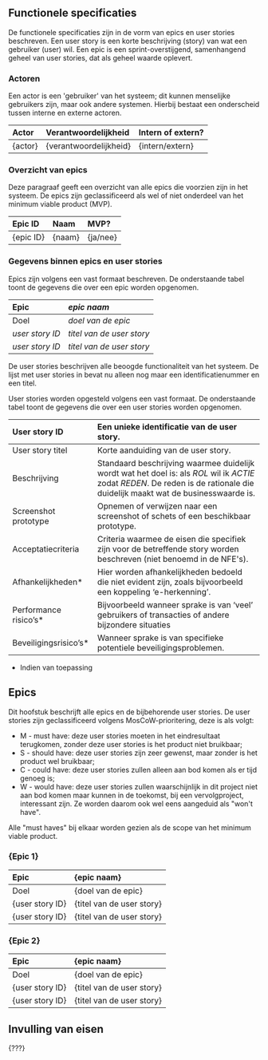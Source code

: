 ## Functionele specificaties

De functionele specificaties zijn in de vorm van epics en user stories beschreven. Een user story is een korte beschrijving (story) van wat een gebruiker (user) wil. Een epic is een sprint-overstijgend, samenhangend geheel van user stories, dat als geheel waarde oplevert.

### Actoren

Een actor is een 'gebruiker' van het systeem; dit kunnen menselijke gebruikers zijn, maar ook andere systemen. Hierbij bestaat een onderscheid tussen interne en externe actoren.

| Actor | Verantwoordelijkheid | Intern of extern? |
|:----|:----|:----|
| {actor} | {verantwoordelijkheid} | {intern/extern} |

### Overzicht van epics

Deze paragraaf geeft een overzicht van alle epics die voorzien zijn in het systeem. De epics zijn geclassificeerd als wel of niet onderdeel van het minimum viable product (MVP).

| Epic ID | Naam | MVP? |
|:----|:----|:----|
| {epic ID} | {naam} | {ja/nee} |

### Gegevens binnen epics en user stories

Epics zijn volgens een vast formaat beschreven. De onderstaande tabel toont de gegevens die over een epic worden opgenomen.

| Epic | *epic naam* |
|:----|:----|
| Doel | *doel van de epic* |
| *user story ID* | *titel van de user story* |
| *user story ID* | *titel van de user story* |

De user stories beschrijven alle beoogde functionaliteit van het systeem. De lijst met user stories in bevat nu alleen nog maar een identificatienummer en een titel.

User stories worden opgesteld volgens een vast formaat. De onderstaande tabel toont de gegevens die over een user stories worden opgenomen.

| User story ID | Een unieke identificatie van de user story. |
|:----|:----|
| User story titel | Korte aanduiding van de user story. |
| Beschrijving | Standaard beschrijving waarmee duidelijk wordt wat het doel is: als *ROL* wil ik *ACTIE* zodat *REDEN*. De reden is de rationale die duidelijk maakt wat de businesswaarde is. |
| Screenshot prototype | Opnemen of verwijzen naar een screenshot of schets of een beschikbaar prototype. |
| Acceptatiecriteria | Criteria waarmee de eisen die specifiek zijn voor de betreffende story worden beschreven (niet benoemd in de NFE's). |
| Afhankelijkheden* | Hier worden afhankelijkheden bedoeld die niet evident zijn, zoals bijvoorbeeld een koppeling ‘e-herkenning’. |
| Performance risico’s* | Bijvoorbeeld wanneer sprake is van ‘veel’ gebruikers of transacties of andere bijzondere situaties |
| Beveiligingsrisico’s* | Wanneer sprake is van specifieke potentiele beveiligingsproblemen. |
* Indien van toepassing

## Epics

Dit hoofstuk beschrijft alle epics en de bijbehorende user stories. De user stories zijn geclassificeerd volgens MosCoW-prioritering, deze is als volgt:

* M - must have: deze user stories moeten in het eindresultaat terugkomen, zonder deze user stories is het product niet bruikbaar;
* S - should have: deze user stories zijn zeer gewenst, maar zonder is het product wel bruikbaar;
* C - could have: deze user stories zullen alleen aan bod komen als er tijd genoeg is;
* W - would have: deze user stories zullen waarschijnlijk in dit project niet aan bod komen maar kunnen in de toekomst, bij een vervolgproject, interessant zijn. Ze worden daarom ook wel eens aangeduid als "won't have".

Alle "must haves" bij elkaar worden gezien als de scope van het minimum viable product.

### {Epic 1}

| Epic | {epic naam} |
|:----|:----|
| Doel | {doel van de epic} |
| {user story ID} | {titel van de user story} |
| {user story ID} | {titel van de user story} |

### {Epic 2}

| Epic | {epic naam} |
|:----|:----|
| Doel | {doel van de epic} |
| {user story ID} | {titel van de user story} |
| {user story ID} | {titel van de user story} |

## Invulling van eisen

{???}
